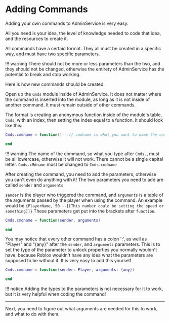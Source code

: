 # Adding Commands

Adding your own commands to AdminService is very easy.

All you need is your idea, the level of knowledge needed to code that idea, and the resources to create it.

All commands have a certain format. They all must be created in a specific way, and must have two specific parameters.

!!! warning
    There should not be more or less parameters than the two, and they should not be changed, otherwise the entirety of AdminService has the potential to break and stop working.

Here is how new commands should be created:

Open up the `Cmds` module inside of AdminService. It does not matter where the command is inserted into the module, as long as it is not inside of another command. It must remain outside of other commands.

The format is creating an anonymous function inside of the module's table, `Cmds`, with an index, then setting the index equal to a function. It should look like this:
```lua
Cmds.cmdname = function() --// cmdname is what you want to name the command

end
```

!!! warning
    The name of the command, so what you type after `Cmds.`, must be all lowercase, otherwise it will not work. There cannot be a single capital letter. `Cmds.cMdname` must be changed to `Cmds.cmdname`

After creating the command, you need to add the parameters, otherwise you can't even do anything with it!
The two parameters you need to add are called `sender` and `arguments`

`sender` is the player who triggered the command, and `arguments` is a table of the arguments passed by the player when using the command. An example would be `{PlayerName, 50 --[[This number could be setting the speed or something]]}`
These parameters get put into the brackets after `function`.
```lua
Cmds.cmdname = function(sender, arguments)

end
```

You may notice that every other command has a colon ':', as well as "Player" and "{any}" after the `sender`, and `arguments` parameters. This is to set the type of the parameter to unlock properties you normally wouldn't have, because Roblox wouldn't have any idea what the parameters are supposed to be without it. It is very easy to add this yourself
```lua
Cmds.cmdname = function(sender: Player, arguments: {any})

end
```

!!! notice
    Adding the types to the parameters is not necessary for it to work, but it is very helpful when coding the command!

---

Next, you need to figure out what arguments are needed for this to work, and what to do with them.

